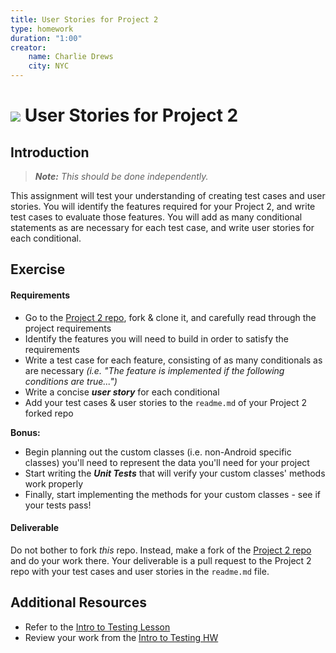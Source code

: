 ```yaml
---
title: User Stories for Project 2
type: homework
duration: "1:00"
creator:
    name: Charlie Drews
    city: NYC
---
```


# ![](https://ga-dash.s3.amazonaws.com/production/assets/logo-9f88ae6c9c3871690e33280fcf557f33.png) User Stories for Project 2

## Introduction

> ***Note:*** _This should be done independently._

This assignment will test your understanding of creating test cases and user stories. You will identify the features required for your Project 2, and write test cases to evaluate those features. You will add as many conditional statements as are necessary for each test case, and write user stories for each conditional.

## Exercise

#### Requirements

- Go to the [Project 2 repo](https://github.com/ga-adi-nyc/Project-2---Ecommerce-Mobile-App), fork & clone it, and carefully read through the project requirements
- Identify the features you will need to build in order to satisfy the requirements
- Write a test case for each feature, consisting of as many conditionals as are necessary _(i.e. "The feature is implemented if the following conditions are true...")_
- Write a concise _**user story**_ for each conditional
- Add your test cases & user stories to the `readme.md` of your Project 2 forked repo 

**Bonus:**
- Begin planning out the custom classes (i.e. non-Android specific classes) you'll need to represent the data you'll need for your project
- Start writing the _**Unit Tests**_ that will verify your custom classes' methods work properly
- Finally, start implementing the methods for your custom classes - see if your tests pass!

#### Deliverable

Do not bother to fork _this_ repo. Instead, make a fork of the [Project 2 repo](https://github.com/ga-adi-nyc/Project-2---Ecommerce-Mobile-App) and do your work there. Your deliverable is a pull request to the Project 2 repo with your test cases and user stories in the `readme.md` file.

## Additional Resources
- Refer to the [Intro to Testing Lesson](https://github.com/ga-adi-nyc/Course-Materials/tree/master/lessons/testing/testing-intro-lesson)
- Review your work from the [Intro to Testing HW](https://github.com/ga-adi-nyc/Intro-To-Testing-HW)
